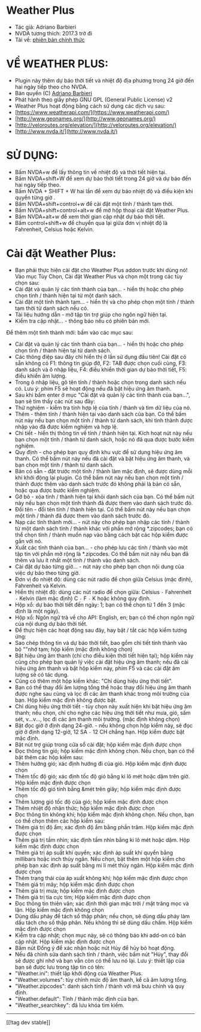 # Weather Plus #

* Tác giả: Adriano Barbieri
* NVDA tương thích: 2017.3 trở đi
* Tải về: [phiên bản chính thức][1]

# VỀ WEATHER PLUS: #

* Plugin này thêm dự báo thời tiết và nhiệt độ địa phương trong 24 giờ đến
  hai ngày tiếp theo cho NVDA.
* Bản quyền (C) [Adriano Barbieri](mailto:adrianobarb@yahoo.it)
* Phát hành theo giấy phép GNU GPL (General Public License) v2
* Weather Plus hoạt động bằng cách sử dụng các dịch vụ sau:
* [https://www.weatherapi.com/](https://www.weatherapi.com/)
* [http://www.geonames.org/](http://www.geonames.org/)
* [http://veloroutes.org/elevation/](http://veloroutes.org/elevation/)
* [http://www.nvda.it/](http://www.nvda.it/)

# SỬ DỤNG: #

* Bấm NVDA+w để lấy thông tin về nhiệt độ và thời tiết hiện tại.
* Bấm NVDA+shift+W để xem dự báo thời tiết trong 24 giờ và dự báo đến hai
  ngày tiếp theo.
* Bấm NVDA + SHIFT + W hai lần để xem dự báo nhiệt độ và điều kiện khi quyển
  từng giờ .
* Bấm NVDA+shift+control+w để cài đặt một tỉnh / thành tạm thời.
* Bấm NVDA+shift+control+alt+w để mở hộp thoại cài đặt Weather Plus.
* Bấm NVDA+alt+w để xem thời gian cập nhật dự báo thời tiết.
* Bấm control+shift+w để chuyển qua lại giữa đơn vị nhiệt độ là Fahrenheit,
  Celsius hoặc Kelvin.

# Cài đặt Weather Plus: #

* Bạn phải thực hiện cài đặt cho Weather Plus addon trước khi dùng nó! Vào mục Tùy Chọn, Cài đặt Weather Plus và chọn một trong các tùy chọn sau:
 * Cài đặt và quản lý các tỉnh thành của bạn... - hiển thị hoặc cho phép chọn tỉnh / thành hiện tại từ một danh sách.
 * Cài đặt một tỉnh thành tạm... - hiển thị và cho phép chọn một tỉnh / thành tạm thời từ danh sách nếu có.
 * Tài liệu hướng dẫn - mở tập tin trợ giúp cho ngôn ngữ hiện tại.
 * Kiểm tra cập nhật... - thông báo nếu có phiên bản mới.

Để thêm một tỉnh thành mới: bấm vào các mục sau:

* Cài đặt và quản lý các tỉnh thành của bạn... - hiển thị hoặc cho phép chọn
  tỉnh / thành hiện tại từ danh sách.
* Các thông điệp sau đây chỉ hiển thị ở lần sử dụng đầu tiên! Cài đặt có sẵn
  không có F1: thông tin giúp đỡ, F2: TAB được chọn cuối cùng, F3: danh sách
  và ô nhập liệu, F4: điều khiển thời gian dự báo thời tiết, F5: điều khiển
  âm lượng.
* Trong ô nhập liệu, gõ tên tỉnh / thành hoặc chọn trong danh sách nếu
  có. Lưu ý: phím F5 sẽ hoạt động nếu đã bật hiệu ứng âm thanh.
* Sau khi bấm enter ở mục "Cài đặt và quản lý các tỉnh thành của bạn...",
  bạn sẽ tìm thấy các nút sau đây:
* Thử nghiệm - kiểm tra tính hợp lệ của tỉnh / thành và tìm dữ liệu của nó.
* Thêm - thêm tỉnh / thành hiện tại vào danh sách của bạn. Có thể bấm nút
  này nếu bạn chọn một tỉnh / thành từ danh sách, khi tỉnh thành được nhập
  vào đã được kiểm nghiệm và hợp lệ.
* Chi tiết - hiển thị thông tin về tỉnh / thành hiện tại. Kích hoạt nút này
  nếu bạn chọn một tỉnh / thành từ danh sách, hoặc nó đã qua được bước kiểm
  nghiệm.
* Quy định - cho phép bạn quy định khu vực để sử dụng hiệu ứng âm thanh. Có
  thể bấm nút này nếu đã cài đặt và bật hiệu ứng âm thanh, và bạn chọn một
  tỉnh / thành từ danh sách.
* Bản có sẵn - đặt trước một tỉnh / thành làm mặc định, sẽ được dùng mỗi khi
  khởi động lại  plugin. Có thể bấm nút này nếu bạn chọn  một tỉnh / thành
  được thêm vào danh sách trước đó không phải là bản có sẵn, hoặc qua được
  bước kiểm nghiệm.
* Gỡ bỏ - xóa tỉnh / thành hiện tại khỏi danh sách của bạn. Có thể bấm nút
  này nếu bạn chọn một tỉnh thành đã được them vào danh sách trước đó.
* Đổi tên - đổi tên tỉnh / thành hiện tại. Có thể bấm nút này nếu bạn chọn
  một tỉnh / thành đã được them vào danh sách trước đó.
* Nạp các tỉnh thành mới... - nút này cho phép bạn nhập các tỉnh / thành từ
  một danh sách tỉnh / thành khác với phần mở rộng *.zipcodes; bạn có thể
  chọn tỉnh / thành muốn nạp vào bằng cách bật các hộp kiểm được gắn với nó.
* Xuất các tỉnh thành của bạn... - cho phép lưu các tỉnh / thành vào một tập
  tin với phần mở rộng là *.zipcodes. Có thể bấm nút này nếu bạn đã thêm và
  lưu  ít nhất một tỉnh / thành vào danh sách.
* Cài đặt dự báo từng giờ... - nút này cho phép bạn chọn nội dung của việc
  dự báo theo từng giờ.
* Đơn vị đo nhiệt độ: dùng các nút radio để chọn giữa Celsius (mặc định),
  Fahrenheit và Kelvin.
* Hiển thị nhiệt độ: dùng các nút radio để chọn giữa: Celsius `-` Fahrenheit
  `-` Kelvin (làm mặc định) C `-` F `-` K hoặc không quy định.
* Hộp xổ: dự báo thời tiết đến ngày: 1; bạn có thể chọn từ 1 đến 3 (mặc định
  là một ngày).
* Hộp xổ: Ngôn ngữ trả về cho API: English, en; bạn có thể chọn ngôn ngữ của
  nội dung dự báo thời tiết.
* Để thực hiện các hoạt động sau đây, hay bật / tắt các hộp kiểm tương ứng:
* Sao chép thông tin và dự báo thời tiết, bao gồm chi tiết tỉnh thành vào bộ
  ""nhớ tạm; hộp kiểm (mặc định không chọn)
* Bật hiệu ứng âm thanh (chỉ cho điều kiện thời tiết hiện tại); hộp kiểm này
  cũng cho phép bạn quản lý việc cài đặt hiệu ứng âm thanh; nếu đã cài hiệu
  ứng âm thanh và bật hộp kiểm này, phím F5 và các cài đặt âm lượng sẽ có
  tác dụng.
* Cũng có thêm một hộp kiểm khác: "Chỉ dùng hiệu ứng thời tiết".
* Bạn có thể thay đổi âm lượng tổng thể hoặc thay đổi hiệu ứng âm thanh được
  nghe sau cùng và lọc đi các âm thanh khác trong môi trường của bạn. Hộp
  kiểm mặc định không được bật.
* Chỉ dùng hiệu ứng thời tiết - tùy chọn này xuất hiện khi bật hiệu ứng âm
  thanh; nếu chọn, chỉ cho nghe các hiệu ứng thời tiết như mưa, gió, sấm
  sét, v...v..., lọc đi các âm thanh môi trường. (mặc định không chọn)
* Bật đọc giờ ở định dạng 24-giờ. - nếu không chọn hộp kiểm này, sẽ  đọc giờ
  ở định dạng 12-giờ, 12 SA `-` 12 CH chẳng hạn. Hộp kiểm được bật mặc định.
* Bật nút trợ giúp trong cửa sổ cài đặt; hộp kiểm mặc định được chọn
* Đọc thông tin gió; hộp kiểm mặc định không chọn. Nếu chọn, bạn có thể bật
  thêm các hộp kiểm sau:
* Thêm hướng gió; xác định hướng đi của gió. Hộp kiểm mặc định được chọn
* Thêm tốc độ gió; xác định tốc độ gió bằng ki lô mét hoặc dặm trên giờ. Hộp
  kiểm mặc định được chọn
* Thêm tốc độ gió tính bằng &mét trên giây; hộp kiểm mặc định được chọn
* Thêm lượng gió tốc độ của gió; hộp kiểm mặc định được chọn
* Thêm nhiệt độ nhận thức; hộp kiểm mặc định được chọn
* Đọc thông tin không khí; hộp kiểm mặc định không chọn. Nếu chọn, bạn có
  thể chọn thêm các hộp kiểm sau:
* Thêm giá trị độ ẩm; xác định độ ẩm bằng phần trăm. Hộp kiểm mặc định được
  chọn
* Thêm giá trị tầm nhìn; xác định tầm nhìn bằng ki lô mét hoặc dặm. Hộp kiểm
  mặc định được chọn
* Thêm giá trị áp suất khí quyển; xác định áp suất khí quyển bằng millibars
  hoặc inch thủy ngân. Nếu chọn, bật thêm một hộp kiểm cho phép bạn xác định
  áp suất bằng mi li mét thủy ngân. Hộp kiểm mặc định được chọn
* Thêm trạng thái của áp xuất không khí; hộp kiểm mặc định được chọn
* Thêm giá trị mây; hộp kiểm mặc định được chọn
* Thêm giá trị mưa; hộp kiểm mặc định được chọn
* Thêm giá trị tia cực tím; Hộp kiểm mặc định được chọn
* Đọc thông tin thiên văn; xác định thời gian mặc trời / mặt trăng mọc và
  lặn. Hộp kiểm mặc định không chọn
* Dùng dấu phảy để tách số thập phân; nếu chọn, sẽ dùng dấu phảy làm dấu
  tách cho số thập phân. Nếu không thì sẽ dùng dấu chấm. Hộp kiểm mặc định
  được chọn
* Kiểm tra cập nhật; chọn mục này, sẽ có thông báo khi add-on có bản cập
  nhật. Hộp kiểm mặc định được chọn
* Bấm nút Đồng ý để xác nhận hoặc nút Hủy để hủy bỏ hoạt động.
* Nếu đã chỉnh sửa danh sách tỉnh / thành, việc bấm nút "Hủy", thay đổi sẽ
  được ghi nhớ và bạn vẫn còn có thể lưu nó lại. Lưu ý: thiết lập của bạn sẽ
  được lưu trong tập tin có tên:
* "Weather.ini": thiết lập khởi động của Weather Plus.
* "Weather.volumes": tùy chỉnh mức độ âm thanh, kể cả âm lượng tổng.
* "Weather.zipcodes": danh sách tỉnh / thành với mã bưu chính và quy định.
* "Weather.default": Tỉnh / thành mặc định của bạn.
* "Weather_searchkey": đã lưu khóa tìm kiếm.

--------------------------------------------------------------------------------

[[!tag dev stable]]

[1]: https://addons.nvda-project.org/files/get.php?file=wetp
